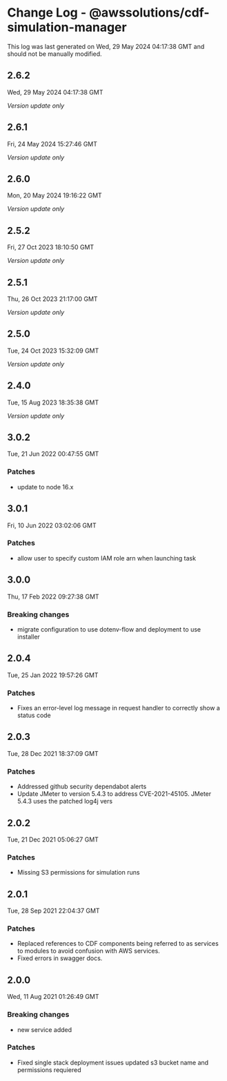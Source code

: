 # Change Log - @awssolutions/cdf-simulation-manager

This log was last generated on Wed, 29 May 2024 04:17:38 GMT and should not be manually modified.

## 2.6.2
Wed, 29 May 2024 04:17:38 GMT

_Version update only_

## 2.6.1
Fri, 24 May 2024 15:27:46 GMT

_Version update only_

## 2.6.0
Mon, 20 May 2024 19:16:22 GMT

_Version update only_

## 2.5.2
Fri, 27 Oct 2023 18:10:50 GMT

_Version update only_

## 2.5.1
Thu, 26 Oct 2023 21:17:00 GMT

_Version update only_

## 2.5.0
Tue, 24 Oct 2023 15:32:09 GMT

_Version update only_

## 2.4.0
Tue, 15 Aug 2023 18:35:38 GMT

_Version update only_

## 3.0.2
Tue, 21 Jun 2022 00:47:55 GMT

### Patches

- update to node 16.x

## 3.0.1
Fri, 10 Jun 2022 03:02:06 GMT

### Patches

- allow user to specify custom IAM role arn when launching task

## 3.0.0
Thu, 17 Feb 2022 09:27:38 GMT

### Breaking changes

- migrate configuration to use dotenv-flow and deployment to use installer

## 2.0.4
Tue, 25 Jan 2022 19:57:26 GMT

### Patches

- Fixes an error-level log message in request handler to correctly show a status code

## 2.0.3
Tue, 28 Dec 2021 18:37:09 GMT

### Patches

- Addressed github security dependabot alerts
- Update JMeter to version 5.4.3 to address CVE-2021-45105. JMeter 5.4.3 uses the patched log4j vers

## 2.0.2
Tue, 21 Dec 2021 05:06:27 GMT

### Patches

- Missing S3 permissions for simulation runs

## 2.0.1
Tue, 28 Sep 2021 22:04:37 GMT

### Patches

- Replaced references to CDF components being referred to as services to modules to avoid confusion with AWS services.
- Fixed errors in swagger docs.

## 2.0.0
Wed, 11 Aug 2021 01:26:49 GMT

### Breaking changes

- new service added

### Patches

- Fixed single stack deployment issues updated s3 bucket name and permissions requiered


